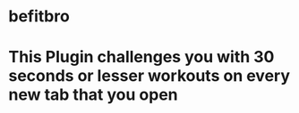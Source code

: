 # befitbro
# This Plugin challenges you with 30 seconds or lesser workouts on every new tab that you open